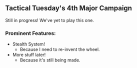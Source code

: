 ## Tactical Tuesday's 4th Major Campaign

Still in progress! We've yet to play this one.

### Prominent Features:

* Stealth System!
  - Because I need to re-invent the wheel.
* More stuff later!
  - Because it's still being made.